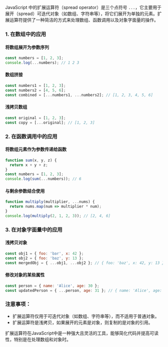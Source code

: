 JavaScript 中的扩展运算符（spread operator）是三个点符号 `...`，它主要用于展开（spread）可迭代对象（如数组、字符串等），将它们展开为单独的元素。扩展运算符提供了一种简洁的方式来处理数组、函数调用以及对象字面量的操作。

### 1. 在数组中的应用

#### 将数组展开为参数序列
```javascript
const numbers = [1, 2, 3];
console.log(...numbers); // 1 2 3
```

#### 数组拼接
```javascript
const numbers1 = [1, 2, 3];
const numbers2 = [4, 5, 6];
const combined = [...numbers1, ...numbers2]; // [1, 2, 3, 4, 5, 6]
```

#### 浅拷贝数组
```javascript
const original = [1, 2, 3];
const copy = [...original]; // [1, 2, 3]
```

### 2. 在函数调用中的应用

#### 将数组元素作为参数传递给函数
```javascript
function sum(x, y, z) {
  return x + y + z;
}
const numbers = [1, 2, 3];
console.log(sum(...numbers)); // 6
```

#### 与剩余参数结合使用
```javascript
function multiply(multiplier, ...nums) {
  return nums.map(num => multiplier * num);
}
console.log(multiply(2, 1, 2, 3)); // [2, 4, 6]
```

### 3. 在对象字面量中的应用

#### 浅拷贝对象
```javascript
const obj1 = { foo: 'bar', x: 42 };
const obj2 = { foo: 'baz', y: 13 };
const mergedObj = { ...obj1, ...obj2 }; // { foo: 'baz', x: 42, y: 13 }
```

#### 修改对象的某些属性
```javascript
const person = { name: 'Alice', age: 30 };
const updatedPerson = { ...person, age: 31 }; // { name: 'Alice', age: 31 }
```

### 注意事项：
- 扩展运算符仅用于可迭代对象（如数组、字符串等），而不适用于普通对象。
- 扩展运算符是浅拷贝，如果展开的元素是对象，则复制的是对象的引用。

扩展运算符在JavaScript中是一种强大且灵活的工具，能够简化代码并提高可读性，特别是在处理数组和对象时。